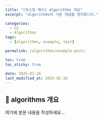 ```yaml
---
title: "[포스팅 예시] algorithms 개요"
excerpt: "algorithms의 기본 개념을 정리합니다."

categories:
  - CS
  - Algorithms
tags:
  - [algorithms, example, test]

permalink: /algorithms/example-post/

toc: true
toc_sticky: true

date: 2025-02-26
last_modified_at: 2025-02-26
---
```


## 🚀 algorithms 개요

여기에 본문 내용을 작성하세요...
